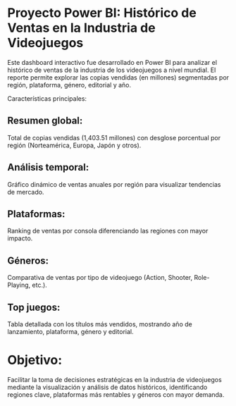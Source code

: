 # Proyecto Power BI: Histórico de Ventas en la Industria de Videojuegos

Este dashboard interactivo fue desarrollado en Power BI para analizar el histórico de ventas de la industria de los videojuegos a nivel mundial. El reporte permite explorar las copias vendidas (en millones) segmentadas por región, plataforma, género, editorial y año.

Características principales:

## Resumen global: 
Total de copias vendidas (1,403.51 millones) con desglose porcentual por región (Norteamérica, Europa, Japón y otros).

## Análisis temporal: 
Gráfico dinámico de ventas anuales por región para visualizar tendencias de mercado.

## Plataformas: 
Ranking de ventas por consola diferenciando las regiones con mayor impacto.

## Géneros: 
Comparativa de ventas por tipo de videojuego (Action, Shooter, Role-Playing, etc.).

## Top juegos: 
Tabla detallada con los títulos más vendidos, mostrando año de lanzamiento, plataforma, género y editorial.

# Objetivo:
Facilitar la toma de decisiones estratégicas en la industria de videojuegos mediante la visualización y análisis de datos históricos, identificando regiones clave, plataformas más rentables y géneros con mayor demanda.
